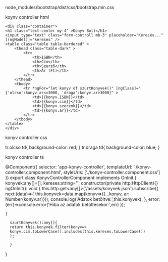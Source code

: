 node_modules/bootstrap/dist/css/bootstrap.min.css

koynv controller html

    <div class="container">
    <h1 class="text-center my-4" >Könyv Bolt</h1>
    <input type="text" class="form-controll mb-3" placeholder="Keresés..." [(ngModel)]="kereses" />
    <table class="table table-bordered" >
        <thead class="table-dark" >
            <tr>    
                <th>ISBN</th>
                <th>Cím</th>
                <th>Szerző</th>
                <th>Ár (Ft)</th>
            </tr>
        </thead>
        <tbody>
            <tr *ngFor="let konyv of szurtKonyvek()" [ngClass]="{'olcso':konyv.ar<=3000, 'draga':konyv.ar>3000}" >
                <td>{{konyv.ISBN}}</td>
                <td>{{konyv.cim}}</td>
                <td>{{konyv.szerzok}}</td>
                <td>{{konyv.ar}}</td>
            </tr>
        </tbody>
    </table>
    </div>



konyv controller css

tr.olcso td{
    background-color: red;
}
tr.draga td{
    background-color: blue;
}



konyv controller ts

@Component({
  selector: 'app-konyv-controller',
  templateUrl: './konyv-controller.component.html',
  styleUrls: ['./konyv-controller.component.css']
})
export class KonyvControllerComponent implements OnInit {
  konyvek:any[]=[];
  kereses:string='';
  constructor(private http:HttpClient){}
  ngOnInit(): void {
    this.http.get<any[]>('/assets/konyvek.json').subscribe({
      next:(data)=>{
        this.konyvek=data.map(konyv=>({...konyv, ar: Number(konyv.ar)}));
        console.log('Adatok betöltve:',this.konyvek);
      },
      error:(err)=>console.error('Hiba az adatok betöltésekor:',err)
    });
 
    }
   
      szurtKonyvek():any[]{
      return this.konyvek.filter(konyv=>
      konyv.cim.toLowerCase().includes(this.kereses.toLowerCase())
      );

      }
  }



  
